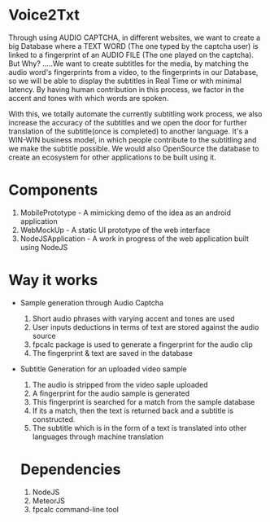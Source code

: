 Voice2Txt
==========
Through using AUDIO CAPTCHA, in different websites, we want to create a big Database where a TEXT WORD (The one typed by the captcha user) is linked to a fingerprint of an AUDIO FILE (The one played on the captcha). But Why? .....We want to create subtitles for the media, by matching the audio word's fingerprints from a video, to the fingerprints in our Database, so we will be able to display the subtitles in Real Time or with minimal latency. By having human contribution in this process, we factor in the accent and tones with which words are spoken.

With this, we totally automate the currently subtitling work process, we also increase the accuracy of the subtitles and we open the door for further translation of the subtitle(once is completed) to another language. It's a WIN-WIN business model, in which people contribute to the subtitling and we make the subtitle possible. We would also OpenSource the database to create an ecosystem for other applications to be built using it.

Components
============
1. MobilePrototype - A mimicking demo of the idea as an android application
2. WebMockUp - A static UI prototype of the web interface
3. NodeJSApplication - A work in progress of the web application built using NodeJS

Way it works
=======

+ Sample generation through Audio Captcha
  1. Short audio phrases with varying accent and tones are used
  2. User inputs deductions in terms of text are stored against the audio source
  3. fpcalc package is used to generate a fingerprint for the audio clip
  4. The fingerprint & text are saved in the database
  
+ Subtitle Generation for an uploaded video sample
  1. The audio is stripped from the video saple uploaded
  2. A fingerprint for the audio sample is generated
  3. This fingerprint is searched for a match from the sample database
  4. If its a match, then the text is returned back and a subtitle is constructed.
  5. The subtitle which is in the form of a text is translated into other languages through machine translation

  Dependencies
  ===================
  1. NodeJS
  2. MeteorJS
  3. fpcalc command-line tool

